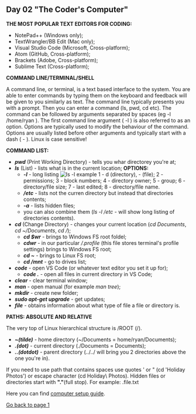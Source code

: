 ## Day 02 "The Coder's Computer" 

**THE MOST POPULAR TEXT EDITORS FOR CODING:**
- NotePad++ (Windows only);
- TextWrangler/BB Edit (Mac only);
- Visual Studio Code (Microsoft, Cross-platform);
- Atom (GitHub, Cross-platform);
- Brackets (Adobe, Cross-platform);
- Sublime Text (Cross-platform);

**COMMAND LINE/TERMINAL/SHELL**

A command line, or terminal, is a text based interface to the system. You are able to enter commands by typing them on the keyboard and feedback will be given to you similarly as text.
The command line typically presents you with a prompt. Then you can enter a command (ls, pwd, cd etc). The command can be followed by arguments separated by spaces (eg -l /home/ryan ). The first command line argument ( -l ) is also referred to as an option. Options are typically used to modify the behaviour of the command. Options are usually listed before other arguments and typically start with a dash ( - ). 
Linux is case sensitive!

**COMMAND LIST:**
- **_pwd_** (Print Working Directory) - tells you whar directorey you're at;
- **_ls_** (List) - lists what is in the current location;
     **OPTIONS:**
    - **_-l_** - long listing
    ![ls -l example](https://lh3.googleusercontent.com/_4bL8WTjZS-AqdSAq0x2_eidN5oxmewQMzxOsefbdQmycObOC316nMb1G8ktz31AAz8Zk6NQ2oB0DVq1jAz1_jcWH4Kf4SM6KqsNWRq79wlFj-XQ9P3i2oi1S4egwa2pC9A7mhZI8SJ_wxh6vrLBWyNKKa1v3GvVGvGB6N9Ijf1nh4T2njdN_8o4_m0tTi2ARFP5s6DcakENwqhvwkZiXvO8Jh2jC6PrjIgfv3L0lu_yyD7BXV0UbUuN2bmt1heYgDbKRUrLyre2GLOm_RG1yfRvXAWmQuESUFAYZ2vyQOsT_RUyvc9kQnI_2Bfu7T2rPieuvf7lOncbYSZg98uiMmgnUzrAmqnxsMkZg4Ed9qMv3Xf6ll2icKwXax_0RqAaUSAKvD1_0DEv8PDvqz1FXILg3mkrKRxLGB-2GoaUJfr_xJhfpyHem5oyR4qyo5pFJ4f3ms_FT1uP3sAASjYrzsJuGL1GljB7A6Xdp3bNW8oeDJO1zoXO77ibBfnATobN_Thq7WUg87PogxtI733oi317wuDiC-MsXxE8IdOjEFDB2SX6APbN9aqgPR8ju8rt8oedvWqaws7bBh_9ZDXmhoSVkNyJWvVLB0cqfY8s8qL4282fcUS2S6eD5wqgT0Aj7HEiDzr1_ebCvXWw-bJ6dpwFGLFWP9K_6_2Osbjvv03HaGXlrdbRwKgD00F2tP6GRa7uUYVLuFX_aBELPXNzRLhhVA=w1167-h261-no)
    1 - d (directory), - (file);
    2 - permissions;
    3 - block numbers;
    4 - directory owner;
    5 - group;
    6 - directory/file size;
    7 - last edited;
    8 - directory/file name.
    - **_/etc_** - lists not the curren directory but instead that directories contents;
    - **_-a_** - lists hidden files;
    - you can also combine them (_ls -l /etc_ - will show long listing of directories contents).
- **_cd_** (Change Directory) - changes your current location (*cd Documents*, *cd ~/Documents*, *cd /*);
    - **_cd $wr_** - brings to Windows FS root foldel;
    - **_cdwr_** - in our particular */.profile* (this file stores terminal's profile settings) brings to Windows FS root;
    - **_cd ~_** - brings to Linux FS root;
    - **_cd /mnt_** - go to drives list;
- **_code_** - open VS Code (or whatever text editor you set it up for);
    - **_code ._** - open all files in current directory in VS Code;
- **_clear_** - clear terminal window;
- **_man_** - open manual (for example *man tree*);
- **_mkdir_** - create new folder;
- **_sudo apt-get upgrade_** - get updates;
- **_file_** - obtains information about what type of file a file or directory is.

**PATHS: ABSOLUTE AND RELATIVE**

The very top of Linux hierarchical structure is /ROOT (/).
- **_~(tilde)_** - home directory (~/Documents = home/ryan/Documents);
- **_.(dot)_** - current directory (./Documents = Documents);
- **_..(dotdot)_** - parent directory (../../ will bring you 2 directories above the one you're in).

If you need to use path that contains spaces use quotes ' or " (cd 'Holiday Photos') or escape character (cd Holiday\ Photos). 
Hidden files or directories start with **"."**(full stop). For example: .file.txt

Here you can find [computer setup guide](http://codefellows.github.io/code-201-prework/prework/).

[Go back to page 1](readme.md)